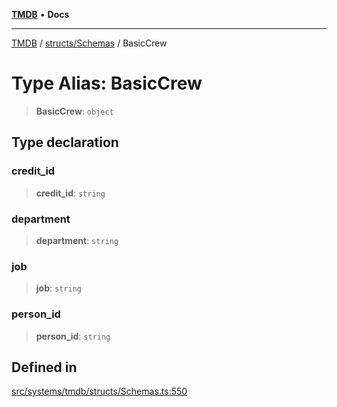 [**TMDB**](../../../README.md) • **Docs**

***

[TMDB](../../../README.md) / [structs/Schemas](../README.md) / BasicCrew

# Type Alias: BasicCrew

> **BasicCrew**: `object`

## Type declaration

### credit\_id

> **credit\_id**: `string`

### department

> **department**: `string`

### job

> **job**: `string`

### person\_id

> **person\_id**: `string`

## Defined in

[src/systems/tmdb/structs/Schemas.ts:550](https://github.com/Norviah/media-hub/blob/b0accce5c447ccf1a18696f3cb0baef1f5bd16be/src/systems/tmdb/structs/Schemas.ts#L550)
